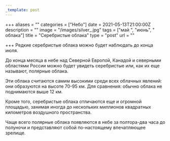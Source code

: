 ```yaml
---
_template: post
---
```





+++
aliases = ""
categories = ["Небо"]
date = 2021-05-13T21:00:00Z
description = ""
image = "/images/silver_.jpg"
tags = ["май ", "июнь", " облака"]
title = "Cеребристые облака"
type = "post"
url = ""

+++
Редкие серебристые облака можно будет наблюдать до конца июля.  
  
До конца месяца в небе над Северной Европой, Канадой и северными областями России можно будет увидеть серебристые или, как их еще называют, полярные облака.  
  
Эти облака считаются самим высокими среди всех облачных явлений: они образуются на высоте 70-95 км. Для сравнения: обычно облака не поднимаются выше 12 км.  
  
Кроме того, серебристые облака отличаются еще и огромной площадью, занимая иногда до нескольких миллионов квадратных километров воздушного пространства.  
  
Чаще всего полярные облака появляются в небе за полтора-два часа до полуночи и представляют собой по-настоящему впечатляющее зрелище.
